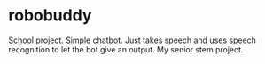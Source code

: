 # robobuddy
School project. Simple chatbot.
Just takes speech and uses speech recognition to let the bot give an output. My senior stem project.
